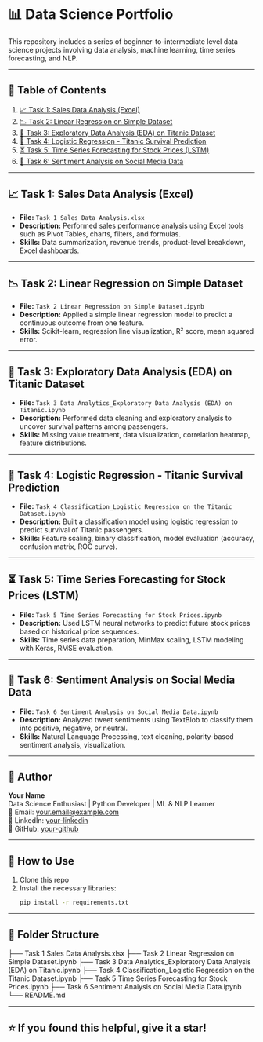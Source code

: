 # 📊 Data Science Portfolio

This repository includes a series of beginner-to-intermediate level data science projects involving data analysis, machine learning, time series forecasting, and NLP.

---

## 🔖 Table of Contents

1. [📈 Task 1: Sales Data Analysis (Excel)](#-task-1-sales-data-analysis-excel)
2. [📉 Task 2: Linear Regression on Simple Dataset](#-task-2-linear-regression-on-simple-dataset)
3. [🚢 Task 3: Exploratory Data Analysis (EDA) on Titanic Dataset](#-task-3-exploratory-data-analysis-eda-on-titanic-dataset)
4. [🧮 Task 4: Logistic Regression - Titanic Survival Prediction](#-task-4-logistic-regression---titanic-survival-prediction)
5. [⏳ Task 5: Time Series Forecasting for Stock Prices (LSTM)](#-task-5-time-series-forecasting-for-stock-prices-lstm)
6. [💬 Task 6: Sentiment Analysis on Social Media Data](#-task-6-sentiment-analysis-on-social-media-data)

---

## 📈 Task 1: Sales Data Analysis (Excel)

- **File:** `Task 1 Sales Data Analysis.xlsx`
- **Description:** Performed sales performance analysis using Excel tools such as Pivot Tables, charts, filters, and formulas.
- **Skills:** Data summarization, revenue trends, product-level breakdown, Excel dashboards.

---

## 📉 Task 2: Linear Regression on Simple Dataset

- **File:** `Task 2 Linear Regression on Simple Dataset.ipynb`
- **Description:** Applied a simple linear regression model to predict a continuous outcome from one feature.
- **Skills:** Scikit-learn, regression line visualization, R² score, mean squared error.

---

## 🚢 Task 3: Exploratory Data Analysis (EDA) on Titanic Dataset

- **File:** `Task 3 Data Analytics_Exploratory Data Analysis (EDA) on Titanic.ipynb`
- **Description:** Performed data cleaning and exploratory analysis to uncover survival patterns among passengers.
- **Skills:** Missing value treatment, data visualization, correlation heatmap, feature distributions.

---

## 🧮 Task 4: Logistic Regression - Titanic Survival Prediction

- **File:** `Task 4 Classification_Logistic Regression on the Titanic Dataset.ipynb`
- **Description:** Built a classification model using logistic regression to predict survival of Titanic passengers.
- **Skills:** Feature scaling, binary classification, model evaluation (accuracy, confusion matrix, ROC curve).

---

## ⏳ Task 5: Time Series Forecasting for Stock Prices (LSTM)

- **File:** `Task 5 Time Series Forecasting for Stock Prices.ipynb`
- **Description:** Used LSTM neural networks to predict future stock prices based on historical price sequences.
- **Skills:** Time series data preparation, MinMax scaling, LSTM modeling with Keras, RMSE evaluation.

---

## 💬 Task 6: Sentiment Analysis on Social Media Data

- **File:** `Task 6 Sentiment Analysis on Social Media Data.ipynb`
- **Description:** Analyzed tweet sentiments using TextBlob to classify them into positive, negative, or neutral.
- **Skills:** Natural Language Processing, text cleaning, polarity-based sentiment analysis, visualization.

---

## 🧠 Author

**Your Name**  
Data Science Enthusiast | Python Developer | ML & NLP Learner  
📧 Email: your.email@example.com  
🔗 LinkedIn: [your-linkedin](https://linkedin.com/in/your-profile)  
🔗 GitHub: [your-github](https://github.com/your-username)

---

## 📌 How to Use

1. Clone this repo
2. Install the necessary libraries:
   ```bash
   pip install -r requirements.txt

---

## 📂 Folder Structure
├── Task 1 Sales Data Analysis.xlsx
├── Task 2 Linear Regression on Simple Dataset.ipynb
├── Task 3 Data Analytics_Exploratory Data Analysis (EDA) on Titanic.ipynb
├── Task 4 Classification_Logistic Regression on the Titanic Dataset.ipynb
├── Task 5 Time Series Forecasting for Stock Prices.ipynb
├── Task 6 Sentiment Analysis on Social Media Data.ipynb
└── README.md

---

## ⭐️ If you found this helpful, give it a star!
